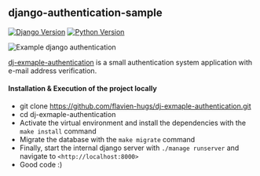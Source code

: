 ## django-authentication-sample

[![Django Version](https://img.shields.io/badge/Django-Version3-success.svg)](https://www.djangoproject.com)
[![Python Version](https://img.shields.io/badge/Python-3.6-brightgreen.svg)](https://www.python.com)

![Example django authentication](https://github.com/flavien-hugs/dj-example-authentication/blob/main/screenshort.png)

[dj-exmaple-authentication](https://github.com/flavien-hugs/authentication/) is a small authentication system application with e-mail address verification.

#### Installation & Execution of the project locally

* git clone https://github.com/flavien-hugs/dj-exmaple-authentication.git
* cd dj-exmaple-authentication
* Activate the virtual environment and install the dependencies with the `make install` command
* Migrate the database with the `make migrate` command
* Finally, start the internal django server with `./manage runserver` and navigate to `<http://localhost:8000>`
* Good code :)
